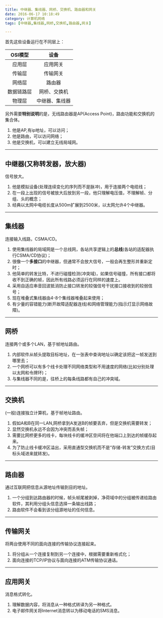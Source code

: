 ```yaml
---
title: 中继器、集线器、网桥、交换机、路由器和网关
date: 2016-06-17 10:18:49
category: 计算机网络
tags: [中继器,集线器,网桥,交换机,路由器,网关]

---
```


首先这些设备运行在不同层上：

|	OSI模型		|	设备				|
|	:---:		|	:---:			|
|	应用层		|	应用网关			|
|	传输层		|	传输网关			|
|	网络层		|	路由器			|
|	数据链路层	|	网桥、交换机		|
|	物理层		|	中继器、集线器	|

另外需要**特别说明**的是，无线路由器是AP(Access Point)，路由功能和交换机的集合体。
1. 他是AP,有ip地址，可以访问；
2. 他是路由，可以访问网络；
3. 他是交换机，可以建立无线局域网。

---

## 中继器(又称转发器，放大器)

信号放大。
1. 他是模拟设备(处理连续变化的序列而不是脉冲)，用于连接两个电缆线；
2. 在一段上出现的信号被放大后放到另一段，他只理解电压值，不理解帧、分组、头的概念；
3. 经典以太网中电缆长度从500m扩展到2500米，以太网允许4个中继器。

---

## 集线器

连接输入线路，CSMA/CD。
1. 使用集线器的局域网是一个总线网，各站共享逻辑上的**总线**(各站的适配器执行CSMA/CD协议)；
2. 很像一个**多接口**的中继器，但通常不会放大信号，一般会再生整形并重新定时；
3. 他简单的转发比特，不进行碰撞检测(冲突域)，如果信号碰撞，所有接口都将收不到正确的帧，因此所有线路必须运行在同样的速度上。
4. 采用自适应串音回波抵消防止接口转发的较强信号干扰接口接收到的较弱信号；
5. 现在堆叠式集线器由4-8个集线器堆叠起来使用；
6. 有少量的容错能力(断开故障适配器连线)和网络管理能力(指示灯显示网络故障)。

---

## 网桥

连接两个或多个LAN，基于帧地址路由。
1. 内部软件从帧头提取目标地址，在一张表中查询地址以确定该把这一帧发送到哪里去；
2. 一个网桥可以有多个线卡处理不同网络类型和不用速度的网络(比如分别处理以太网和令牌环)；
3. 与集线器不同的是，往桥上的每条线路都有自己的冲突域。

---

## 交换机

(一般)连接独立计算机，基于帧地址路由。
1. 假如A和B在同一LAN,网桥拿到A发送B的帧要丢弃，但是交换机需要转发；
2. 显然交换机永远不会因为冲突而丢失帧；
3. 需要比网桥更多的线卡，每块线卡的缓冲区空间将在他端口上到达的帧缓存起来。
4. 为了防止线卡缓冲区溢出，采用直通型交换机而不是“存储-转发”交换方式(目标头域进来就转发)。

---

## 路由器

通过互联网把信息从源地址传输到目的地址。
1. 一个分组到达路由器的时候，帧头帧尾被剥掉，净荷域中的分组被传递给路由软件，其利用分组头信息选择一条输出线路；
2. 路由软件不会看到该分组源地址的任何信息。

---

## 传输网关

将两台使用不同的面向连接的传输协议连接起来。
1. 将分组从一个连接复制到另一个连接中，根据需要重新格式化；
2. 面向连接的TCP/IP协议与面向连接的ATM传输协议通话。

---

## 应用网关

消息格式转化。
1. 理解数据内容，将消息从一种格式转译为另一种格式。
2. 电子邮件网关将Internet消息转以为移动电话的SMS消息。